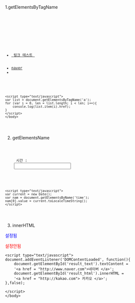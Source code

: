 
1.getElementsByTagName 
<code>
<html>
	<head></head>
	<body>
		<title>hello</title>
	<ul> 
	<li><a href = "Javascript:window.alert('hello');"> 링크 테스트 </a></li>
	<li><a href = "http://www.naver.com">naver</a><li>
	</ul>

	<script type="text/javascript">
	var list = document.getElementsByTagName('a');
	for (var i = 0, len = list.length; i < len; i++){
		console.log(list.item(i).href);
	}
	</script>
	</body>
	
</html>
</code>


2. getElementsName
<code>
	<form>
	<label for = "time"> 시간 : </label>
	<input id = "time" name = "time" type ="text"/>
	</form>


	<script type="text/javascript">
	var current = new Date();
	var nam = document.getElementsByName('time');
	nam[0].value = current.toLocaleTimeString();
	</script>
  </code>



3. innerHTML
<html>
	<head></head>
	<body>
	<div id = "result_text">
	<p style ="color: Blue;"> 설정됨</p>
	</div>
	<div id = "result_html">
	<p style = "color: Red;"> 설정안됨</p>
	</div>

	<script type="text/javascript">
	document.addEventListener('DOMContentLoaded', function(){
		document.getElementById('result_text').textContent =
		'<a href = "http://www.naver.com">네이버 </a>';
		document.getElementById('result_html').innerHTML =
		'<a href = "http://kakao.com"> 카카오 </a>';
	},false);

	</script>
	</body>
	
</html>

